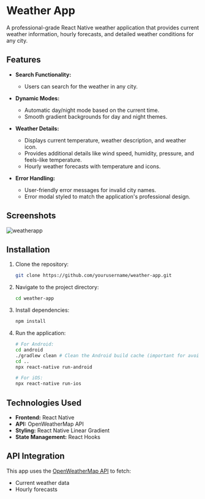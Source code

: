 # Weather App

A professional-grade React Native weather application that provides current weather information, hourly forecasts, and detailed weather conditions for any city.

## Features

- **Search Functionality:**
  - Users can search for the weather in any city.

- **Dynamic Modes:**
  - Automatic day/night mode based on the current time.
  - Smooth gradient backgrounds for day and night themes.

- **Weather Details:**
  - Displays current temperature, weather description, and weather icon.
  - Provides additional details like wind speed, humidity, pressure, and feels-like temperature.
  - Hourly weather forecasts with temperature and icons.

- **Error Handling:**
  - User-friendly error messages for invalid city names.
  - Error modal styled to match the application's professional design.

## Screenshots

![weatherapp](https://github.com/user-attachments/assets/0fe1cc21-1d26-4ddd-bb5f-7be195d1bad5)

## Installation

1. Clone the repository:
   ```bash
   git clone https://github.com/yourusername/weather-app.git
   ```

2. Navigate to the project directory:
   ```bash
   cd weather-app
   ```

3. Install dependencies:
   ```bash
   npm install
   ```

4. Run the application:
   ```bash
   # For Android:
   cd android
   ./gradlew clean # Clean the Android build cache (important for avoiding build errors)
   cd ..
   npx react-native run-android

   # For iOS:
   npx react-native run-ios
   ```

## Technologies Used

- **Frontend:** React Native
- **API:** OpenWeatherMap API
- **Styling:** React Native Linear Gradient
- **State Management:** React Hooks

## API Integration

This app uses the [OpenWeatherMap API](https://openweathermap.org/api) to fetch:
- Current weather data
- Hourly forecasts
